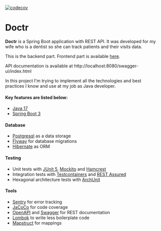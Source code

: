 [![codecov](https://codecov.io/gh/VitalyKolesnikov/doctr-spring/branch/master/graph/badge.svg)](https://codecov.io/gh/VitalyKolesnikov/doctr-spring)

# Doctr
**Doctr** is a Spring Boot application with REST API. It was developed for my wife who is a dentist so she can track patients and their visits data.

This is the backend part. Frontend part is available [here](https://github.com/VitalyKolesnikov/doctr). 

API documentation is available at http://localhost:8080/swagger-ui/index.html

In this project I'm trying to implement all the technologies and best practices I know and use at my job as Java developer.

#### Key features are listed below:

- [Java 17](https://www.java.com/)
- [Spring Boot 3](https://spring.io/)

#### Database
- [Postgresql](https://www.postgresql.org/) as a data storage
- [Flyway](https://flywaydb.org/) for database migrations
- [Hibernate](https://hibernate.org/) as ORM

#### Testing
- Unit tests with [JUnit 5](https://junit.org/junit5/), [Mockito](https://site.mockito.org/) and [Hamcrest](https://hamcrest.org/)
- Integration tests with [Testcontainers](https://www.testcontainers.org/) and [REST Assured](https://rest-assured.io/)
- Hexagonal architecture tests with [ArchUnit](https://www.archunit.org/)

#### Tools
- [Sentry](https://sentry.io/) for error tracking
- [JaCoCo](https://www.eclemma.org/jacoco/) for code coverage
- [OpenAPI](https://www.openapis.org/) and [Swagger](https://swagger.io/) for REST documentation
- [Lombok](https://projectlombok.org/) to write less boilerplate code
- [Mapstruct](https://mapstruct.org/) for mappings
